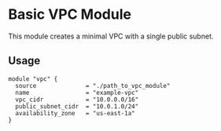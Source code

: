 # Basic VPC Module

This module creates a minimal VPC with a single public subnet.

## Usage

```hcl
module "vpc" {
  source              = "./path_to_vpc_module"
  name                = "example-vpc"
  vpc_cidr            = "10.0.0.0/16"
  public_subnet_cidr  = "10.0.1.0/24"
  availability_zone   = "us-east-1a"
}
